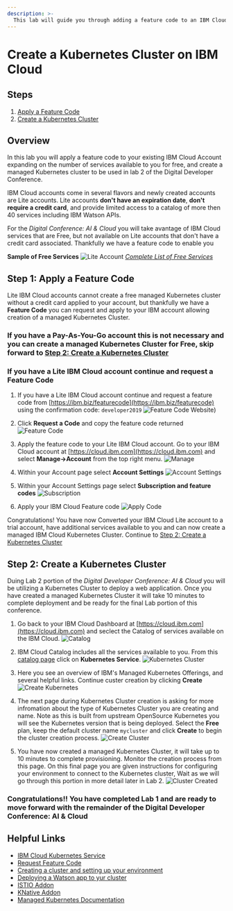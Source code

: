 ```yaml
---
description: >-
  This lab will guide you through adding a feature code to an IBM Cloud Lite Account, and creation of a managed Kubernetes Cluster
---
```


# Create a Kubernetes Cluster on IBM Cloud

## Steps
1. [Apply a Feature Code](#step-1-apply-a-feature-code)
2. [Create a Kubernetes Cluster](#step-2-create-a-kubernetes-cluster)


## Overview 
In this lab you will apply a feature code to your existing IBM Cloud Account expanding on the number of services available to you for free, and create a managed Kubernetes cluster to be used in lab 2 of the Digital Developer Conference.

IBM Cloud accounts come in several flavors and newly created accounts are Lite accounts. Lite accounts **don't have an expiration date**, **don't require a credit card**, and provide limited access to a catalog of more then 40 services including IBM Watson APIs.

For the *Digital Conference: AI & Cloud* you will take avantage of IBM Cloud services that are Free, but not available on Lite accounts that don't have a credit card associated.  Thankfully we have a feature code to enable you 

**Sample of Free Services**
![Lite Account](assets/lite-account-services.png)
_[Complete List of Free Services](https://www.ibm.com/cloud/free/#)_


## Step 1: Apply a Feature Code
  Lite IBM Cloud accounts cannot create a free managed Kubernetes cluster without a credit card applied to your account, but thankfully we have a **Feature Code** you can request and apply to your IBM account allowing creation of a managed Kubernetes Cluster.

  ### If you have a Pay-As-You-Go account this is not necessary and you can create a managed Kubernetes Cluster for Free, skip forward to [Step 2: Create a Kubernetes Cluster](#step-2-create-a-kubernetes-cluster)


  ### If you have a Lite IBM Cloud account continue and request a **Feature Code**

1. If you have a Lite IBM Cloud account continue and request a feature code from [https://ibm.biz/featurecode](https://ibm.biz/featurecode) using the confirmation code: `developer2019`
![Feature Code Website](assets/feature-code-website.png))

2. Click **Request a Code** and copy the feature code returned ![Feature Code](assets/feature-code.png)

3. Apply the feature code to your Lite IBM Cloud account.  Go to your IBM Cloud account at [https://cloud.ibm.com](https://cloud.ibm.com) and select **Manage->Account** from the top right menu. ![Manage](assets/apply-code-1.png)

4. Within your Account page select **Account Settings** ![Account Settings](assets/apply-code-2.png)

5. Within your Account Settings page select **Subscription and feature codes** ![Subscription](assets/apply-code-3.png)

6. Apply your IBM Cloud Feature code ![Apply Code](assets/apply-code-4.png)



Congratulations!  You have now Converted your IBM Cloud Lite account to a trial account, have additional services available to you and can now create a managed IBM Cloud Kubernetes Cluster.  Continue to [Step 2: Create a Kubernetes Cluster](#step-2-create-a-kubernetes-cluster)




## Step 2: Create a Kubernetes Cluster

Duing Lab 2 portion of the *Digital Developer Conference: AI & Cloud* you will be utilizing a Kubernetes Cluster to deploy a web application.  Once you have created a managed Kubernetes Cluster it will take 10 minutes to complete deployment and be ready for the final Lab portion of this conference. 

1. Go back to your IBM Cloud Dashboard at [https://cloud.ibm.com](https://cloud.ibm.com) and seclect the Catalog of services available on the IBM Cloud. ![Catalog](assets/kube-create-1.png)

2. IBM Cloud Catalog includes all the services available to you. From this [catalog page](https://cloud.ibm.com/catalog) click on  **Kubernetes Service**.  ![Kubernetes Cluster](assets/kube-create-2.png)

3. Here you see an overview of IBM's Managed Kubernetes Offerings, and several helpful links.  Continue custer creation by clicking **Create** ![Create Kubernetes](assets/kube-create-3.png) 

4. The next page during Kubernetes Cluster creation is asking for more infromation about the type of Kubernetes Cluster you are creating and name.  Note as this is built from upstream OpenSource Kubernetes you will see the Kubernetes version that is being deployed. Select the **Free** plan, keep the default cluster name `mycluster` and click **Create** to begin the cluster creation process.
![Create Cluster](assets/kube-create-4.png)

5. You have now created a managed Kubernetes Cluster, it will take up to 10 minutes to complete provisioning. Monitor the creation process from this page. On this final page you are given instructions for configuring your environment to connect to the Kubernetes cluster, Wait as we will go through this portion in more detail later in Lab 2.  ![Cluster Created](assets/kube-create-5.png)


### Congratulations!! You have completed Lab 1 and are ready to move forward with the remainder of the Digital Developer Conference: AI & Cloud





## Helpful Links

* [IBM Cloud Kubernetes Service](https://cloud.ibm.com/kubernetes/catalog/cluster)
* [Request Feature Code](https://ibm.biz/featurecode)
* [Creating a cluster and setting up your environment](https://cloud.ibm.com/docs/containers?topic=containers-cs_cluster_tutorial#cs_cluster_tutorial)
* [Deploying a Watson app to yur cluster](https://cloud.ibm.com/docs/containers?topic=containers-cs_apps_tutorial#cs_apps_tutorial)
* [ISTIO Addon](https://cloud.ibm.com/docs/containers?topic=containers-istio#istio)
* [KNative Addon](https://cloud.ibm.com/docs/containers?topic=containers-knative_tutorial#knative_tutorial)
* [Managed Kubernetes Documentation](https://cloud.ibm.com/docs/containers?topic=containers-getting-started)